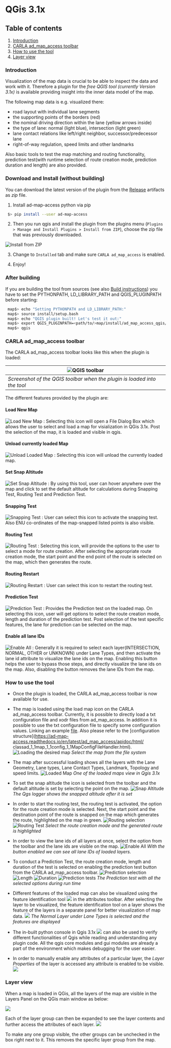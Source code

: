 # QGis 3.1x

## Table of contents
1. [Introduction](#introduction)
2. [CARLA ad_map_access toolbar](#toolbar)
3. [How to use the tool](#howtouse)
4. [Layer view ](#Layerview)

### Introduction <a name="introduction"></a>
Visualization of the map data is crucial to be able to inspect the data and work with it.
Therefore a plugin for the *free QGIS tool (currently Version 3.1x)* is available providing insight into the inner data model of the map.

The following map data is e.g. visualized there:

- road layout with individual lane segments
- the supporting points of the borders (red)
- the nominal driving direction within the lane (yellow arrows inside)
- the type of lane: normal (light blue), intersection (light green)
- lane contact relations like left/right neighbor, successor/predecessor lane
- right-of-way regulation, speed limits and other landmarks

Also basic tools to test the map matching and routing functionality, prediction test(with runtime selection of route creation mode, prediction duration and length) are also provided.

### Download and Install (without building)
You can download the latest version of the plugin from the [Release](https://github.com/carla-simulator/map/releases/latest) artifacts as *zip* file.

  1. Install ad-map-access python via pip
  ```bash
   $> pip install --user ad-map-access
  ```

  2. Then you run qgis and install the plugin from the plugins menu (`Plugins > Manage and Install Plugins > Install from ZIP`),
  choose the zip file that was previously downloaded.

  ![Install from ZIP](images/InstallZip.png)

  3. Change to `Installed` tab and make sure `CARLA ad_map_access` is enabled.

  4. Enjoy!

### After building
If you are building the tool from sources
(see also [Build instructions](https://ad-map-access.readthedocs.io/en/latest/BUILDING/index.html))
you have to set the PYTHONPATH, LD_LIBRARY_PATH and QGIS_PLUGINPATH before starting:
```bash
 map$> echo "Setting PYTHONPATH and LD_LIBRARY_PATH:"
 map$> source install/setup.bash
 map$> echo "QGIS plugin built! Let's test it out:"
 map$> export QGIS_PLUGINPATH=<path/to/>map/install/ad_map_access_qgis/share/qgis/python/plugins
 map$> qgis
```

### CARLA ad_map_access toolbar <a name="toolbar"></a>
The CARLA ad_map_access toolbar looks like this when the plugin is loaded:

| ![QGIS toolbar](images/Qgis_toolbar.png) |
| -- |
| *Screenshot of the QGIS toolbar when the plugin is loaded into the tool* |

The different features provided by the plugin are:
#### Load New Map
 ![Load New Map](images/Load.png) : Selecting this icon will open a File Dialog Box which allows the user to select and load a map for visialization in QGis 3.1x. Post the selection of the map, it is loaded and visible in qgis.
#### Unload currently loaded Map
 ![Unload Loaded Map](images/Unload.png) : Selecting this icon will unload the currently loaded map.
#### Set Snap Altitude
 ![Set Snap Altitude](images/Setsnapaltitude.png) : By using this tool, user can hover anywhere over the map and click to set the default altitude for calculations during Snapping Test, Routing Test and Prediction Test.
#### Snapping Test
 ![Snapping Test](images/Snappingtest.png) : User can select this icon to activate the snapping test. Also ENU co-ordinates of the map-snapped listed points is also visible.
#### Routing Test
 ![Routing Test](images/Routingtest.png) : Selecting this icon, will provide the options to the user to select a mode for route creation. After selecting the appropriate route creation mode, the start point and the end point of the route is selected on the map, which then generates the route.
#### Routing Restart
 ![Routing Restart](images/Routingrestart.png) : User can select this icon to restart the routing test.
#### Prediction Test
 ![Prediction Test](images/Predictiontest.png) : Provides the Prediction test on the loaded map. On selecting this icon, user will get options to select the route creation mode, length and duration of the prediction test. Post selection of the test specific features, the lane for prediction can be selected on the map.
#### Enable all lane IDs
 ![Enable All](images/ID.png) : Generally it is required to select each layer(INTERSECTION, NORMAL, OTHER or UNKNOWN) under Lane Types, and then activate the lane id attribute to visualize the lane ids on the map. Enabling this button helps the user to bypass those steps, and directly visualize the lane ids on the map. Also, disabling the button removes the lane IDs from the map.

### How to use the tool <a name="howtouse"></a>
- Once the plugin is loaded, the CARLA ad_map_access toolbar is now available for use.
- The map is loaded using the load map icon on the CARLA ad_map_access toolbar.
  Currently, it is possible to directly load a txt configuration file and xodr files from ad_map_access.
  In addition it is possible to use the txt configuration file to specify some configuration values.
  Linking an example [file](https://github.com/carla-simulator/map/blob/master/ad_map_access/impl/tests/test_files/Town01.txt).
  Also please refer to the [configuration structure](https://ad-map-access.readthedocs.io/en/latest/ad_map_access/apidoc/html/        classad_1_1map_1_1config_1_1MapConfigFileHandler.html).
 ![Loading the desired map](images/Load_file.png "Select the map from the file system")
      *Select the map from the file system*

- The map after successful loading shows all the layers with the Lane Geometry, Lane types, Lane Contact Types, Landmark, Topology and speed limits.
 ![Loaded Map](images/loaded_map.png)
      *One of the loaded maps view in Qgis 3.1x*

- To set the snap altitude the icon is selected from the toolbar and the default altitude is set by selecting the point on the map.
 ![Snap Altitude](images/SetSnapAltitude.png)
      *The Qgs logger shows the snapped altitude after it is set*

- In order to start the routing test, the routing test is activated, the option for the route creation mode is selected. Next, the start point and the destination point of the route is snapped on the map which generates the route, highlighted on the map in green.
 ![Routing selection](images/mode_creation.png) ![Routing Test](images/routing.png)
      *Select the route creation mode and the generated route is highlighted*

- In order to view the lane ids of all layers at once, select the option from the toolbar and the lane ids are visible on the map.
 ![Enable All](images/view_all_laneids.png)
      *With the button enabled we can see all lane IDs of loaded layers.*

- To conduct a Prediction Test, the route creation mode, length and duration of the test is selected on enabling the prediction test button from the CARLA ad_map_access toolbar.
![Prediction selection](images/prediction_mode.png) ![Length](images/length.png) ![Duration](images/duration.png)
![Prediction tests](images/prediction_result.png)
      *The Prediction test with all the selected options during run time*

- Different features of the loaded map can also be visualized using the feature identification tool ![](images/feature_tool.png) in the attributes toolbar.
After selecting the layer to be visualized, the feature identification tool on a layer shows the feature of the layers in a separate panel for better visualization of map data.
 ![](images/feature_tool_result.png)
     *The Normal Layer under Lane Types is selected and the features are displayed*

- The in-built python console in Qgis 3.1x ![](images/python.png) can also be used to verify different functionalities of Qgis while reading and understanding any plugin code. All the qgis core modules and gui modules are already a part of the environment which makes debugging for the user easier.

- In order to manually enable any attributes of a particular layer, the *Layer Properties* of the layer is accessed any attribute is enabled to be visible.
  ![](images/Attributes.png)

### Layer view <a name="Layerview"></a>
When a map is loaded in QGis, all the layers of the map are visible in the Layers Panel on the QGis main window as below:

![](images/Layer_view.png)

Each of the layer group can then be expanded to see the layer contents and further access the attributes of each layer.
![](images/expanded_layers.png)

To make any one group visible, the other groups can be unchecked in the box right next to it. This removes the specific layer group from the map.
